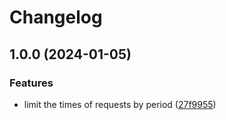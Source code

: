 # Changelog

## 1.0.0 (2024-01-05)


### Features

* limit the times of requests by period ([27f9955](https://github.com/xyy94813/RRNL-request-limiter-middleware/commit/27f9955b3ed99a812f9eac08de38630fd6c117bb))
